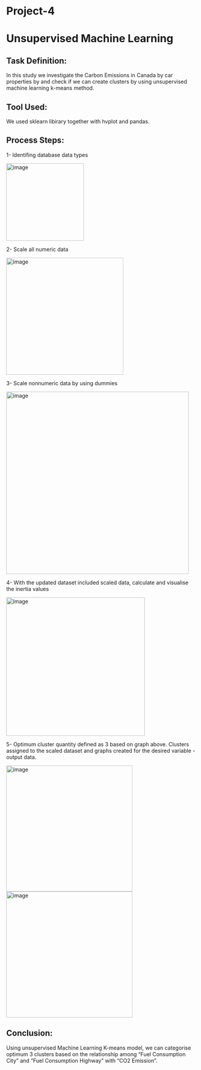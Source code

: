 # Project-4

# Unsupervised Machine Learning

## Task Definition: 
In this study we investigate the Carbon Emissions in Canada by car properties by and check if we can create clusters by using unsupervised machine learning k-means method.

## Tool Used:
We used sklearn libirary together with hvplot and pandas.

## Process Steps:
1- Identifing database data types

<img width="206" alt="image" src="https://github.com/baller01/Project-4/assets/118228120/07e6e7ab-7242-4468-b2d1-e19452a5e9c4">

2- Scale all numeric data

<img width="311" alt="image" src="https://github.com/baller01/Project-4/assets/118228120/62358bb0-50db-4f3d-9138-57c64bd02fd2">

3- Scale nonnumeric data by using dummies

<img width="485" alt="image" src="https://github.com/baller01/Project-4/assets/118228120/820ad634-7809-4b0a-8010-77ecc4debf97">

4- With the updated dataset included scaled data, calculate and visualise the inertia values

<img width="368" alt="image" src="https://github.com/baller01/Project-4/assets/118228120/10081288-44c2-4be0-8bfd-7397ca86ae74">

5- Optimum cluster quantity defined as 3 based on graph above. Clusters assigned to the scaled dataset and graphs created for the desired variable - output data.

<img width="335" alt="image" src="https://github.com/baller01/Project-4/assets/118228120/d2a438d2-ca1a-4b07-b089-ebe6c5ae5dad">

<img width="335" alt="image" src="https://github.com/baller01/Project-4/assets/118228120/7735b26a-dc33-422d-b908-8344d71918b2">

## Conclusion:
Using unsupervised Machine Learning K-means model, we can categorise optimum 3 clusters based on the relationship among “Fuel Consumption City” and “Fuel Consumption Highway” with “CO2 Emission”.
